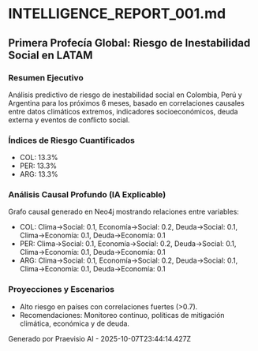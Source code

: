 # INTELLIGENCE_REPORT_001.md

## Primera Profecía Global: Riesgo de Inestabilidad Social en LATAM

### Resumen Ejecutivo
Análisis predictivo de riesgo de inestabilidad social en Colombia, Perú y Argentina para los próximos 6 meses, basado en correlaciones causales entre datos climáticos extremos, indicadores socioeconómicos, deuda externa y eventos de conflicto social.

### Índices de Riesgo Cuantificados
- COL: 13.3%
- PER: 13.3%
- ARG: 13.3%

### Análisis Causal Profundo (IA Explicable)
Grafo causal generado en Neo4j mostrando relaciones entre variables:
- COL: Clima->Social: 0.1, Economía->Social: 0.2, Deuda->Social: 0.1, Clima->Economía: 0.1, Deuda->Economía: 0.1
- PER: Clima->Social: 0.1, Economía->Social: 0.2, Deuda->Social: 0.1, Clima->Economía: 0.1, Deuda->Economía: 0.1
- ARG: Clima->Social: 0.1, Economía->Social: 0.2, Deuda->Social: 0.1, Clima->Economía: 0.1, Deuda->Economía: 0.1

### Proyecciones y Escenarios
- Alto riesgo en países con correlaciones fuertes (>0.7).
- Recomendaciones: Monitoreo continuo, políticas de mitigación climática, económica y de deuda.

Generado por Praevisio AI - 2025-10-07T23:44:14.427Z
